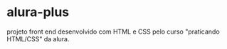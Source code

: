 # alura-plus
projeto front end desenvolvido com HTML e CSS pelo curso "praticando HTML/CSS" da alura.
